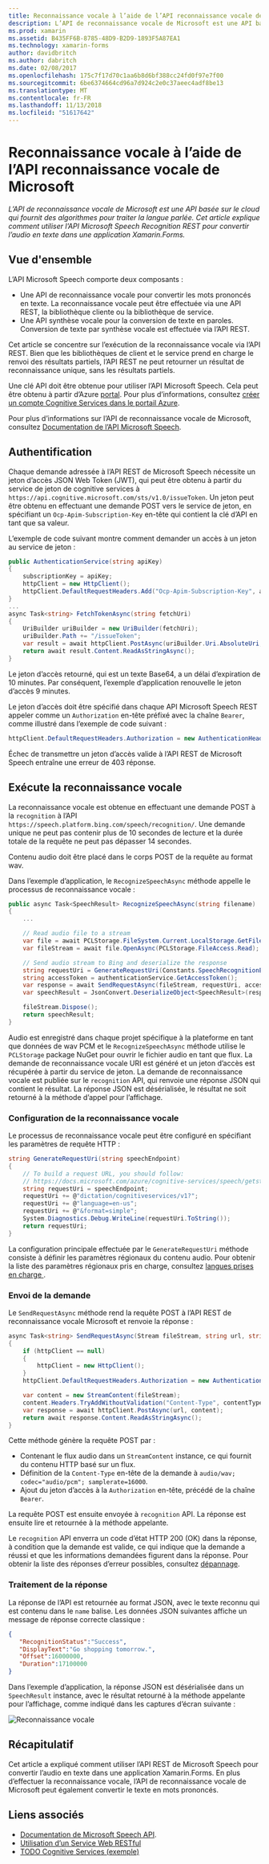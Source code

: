 ```yaml
---
title: Reconnaissance vocale à l’aide de l’API reconnaissance vocale de Microsoft
description: L’API de reconnaissance vocale de Microsoft est une API basée sur le cloud qui fournit des algorithmes pour traiter la langue parlée. Cet article explique comment utiliser l’API Microsoft Speech Recognition REST pour convertir l’audio en texte dans une application Xamarin.Forms.
ms.prod: xamarin
ms.assetid: B435FF6B-8785-48D9-B2D9-1893F5A87EA1
ms.technology: xamarin-forms
author: davidbritch
ms.author: dabritch
ms.date: 02/08/2017
ms.openlocfilehash: 175c7f17d70c1aa6b8d6bf388cc24fd0f97e7f00
ms.sourcegitcommit: 6be6374664cd96a7d924c2e0c37aeec4adf8be13
ms.translationtype: MT
ms.contentlocale: fr-FR
ms.lasthandoff: 11/13/2018
ms.locfileid: "51617642"
---
```

# <a name="speech-recognition-using-the-microsoft-speech-api"></a>Reconnaissance vocale à l’aide de l’API reconnaissance vocale de Microsoft

_L’API de reconnaissance vocale de Microsoft est une API basée sur le cloud qui fournit des algorithmes pour traiter la langue parlée. Cet article explique comment utiliser l’API Microsoft Speech Recognition REST pour convertir l’audio en texte dans une application Xamarin.Forms._

## <a name="overview"></a>Vue d'ensemble

L’API Microsoft Speech comporte deux composants :

- Une API de reconnaissance vocale pour convertir les mots prononcés en texte. La reconnaissance vocale peut être effectuée via une API REST, la bibliothèque cliente ou la bibliothèque de service.
- Une API synthèse vocale pour la conversion de texte en paroles. Conversion de texte par synthèse vocale est effectuée via l’API REST.

Cet article se concentre sur l’exécution de la reconnaissance vocale via l’API REST. Bien que les bibliothèques de client et le service prend en charge le renvoi des résultats partiels, l’API REST ne peut retourner un résultat de reconnaissance unique, sans les résultats partiels.

Une clé API doit être obtenue pour utiliser l’API Microsoft Speech. Cela peut être obtenu à partir d’Azure [portal](https://portal.azure.com/). Pour plus d’informations, consultez [créer un compte Cognitive Services dans le portail Azure](/azure/cognitive-services/cognitive-services-apis-create-account).

Pour plus d’informations sur l’API de reconnaissance vocale de Microsoft, consultez [Documentation de l’API Microsoft Speech](/azure/cognitive-services/speech/home/).

## <a name="authentication"></a>Authentification

Chaque demande adressée à l’API REST de Microsoft Speech nécessite un jeton d’accès JSON Web Token (JWT), qui peut être obtenu à partir du service de jeton de cognitive services à `https://api.cognitive.microsoft.com/sts/v1.0/issueToken`. Un jeton peut être obtenu en effectuant une demande POST vers le service de jeton, en spécifiant un `Ocp-Apim-Subscription-Key` en-tête qui contient la clé d’API en tant que sa valeur.

L’exemple de code suivant montre comment demander un accès à un jeton au service de jeton :

```csharp
public AuthenticationService(string apiKey)
{
    subscriptionKey = apiKey;
    httpClient = new HttpClient();
    httpClient.DefaultRequestHeaders.Add("Ocp-Apim-Subscription-Key", apiKey);
}
...
async Task<string> FetchTokenAsync(string fetchUri)
{
    UriBuilder uriBuilder = new UriBuilder(fetchUri);
    uriBuilder.Path += "/issueToken";
    var result = await httpClient.PostAsync(uriBuilder.Uri.AbsoluteUri, null);
    return await result.Content.ReadAsStringAsync();
}
```

Le jeton d’accès retourné, qui est un texte Base64, a un délai d’expiration de 10 minutes. Par conséquent, l’exemple d’application renouvelle le jeton d’accès 9 minutes.

Le jeton d’accès doit être spécifié dans chaque API Microsoft Speech REST appeler comme un `Authorization` en-tête préfixé avec la chaîne `Bearer`, comme illustré dans l’exemple de code suivant :

```csharp
httpClient.DefaultRequestHeaders.Authorization = new AuthenticationHeaderValue("Bearer", bearerToken);
```

Échec de transmettre un jeton d’accès valide à l’API REST de Microsoft Speech entraîne une erreur de 403 réponse.

## <a name="performing-speech-recognition"></a>Exécute la reconnaissance vocale

La reconnaissance vocale est obtenue en effectuant une demande POST à la `recognition` à l’API `https://speech.platform.bing.com/speech/recognition/`. Une demande unique ne peut pas contenir plus de 10 secondes de lecture et la durée totale de la requête ne peut pas dépasser 14 secondes.

Contenu audio doit être placé dans le corps POST de la requête au format wav.

Dans l’exemple d’application, le `RecognizeSpeechAsync` méthode appelle le processus de reconnaissance vocale :

```csharp
public async Task<SpeechResult> RecognizeSpeechAsync(string filename)
{
    ...

    // Read audio file to a stream
    var file = await PCLStorage.FileSystem.Current.LocalStorage.GetFileAsync(filename);
    var fileStream = await file.OpenAsync(PCLStorage.FileAccess.Read);

    // Send audio stream to Bing and deserialize the response
    string requestUri = GenerateRequestUri(Constants.SpeechRecognitionEndpoint);
    string accessToken = authenticationService.GetAccessToken();
    var response = await SendRequestAsync(fileStream, requestUri, accessToken, Constants.AudioContentType);
    var speechResult = JsonConvert.DeserializeObject<SpeechResult>(response);

    fileStream.Dispose();
    return speechResult;
}
```

Audio est enregistré dans chaque projet spécifique à la plateforme en tant que données de wav PCM et le `RecognizeSpeechAsync` méthode utilise le `PCLStorage` package NuGet pour ouvrir le fichier audio en tant que flux. La demande de reconnaissance vocale URI est généré et un jeton d’accès est récupérée à partir du service de jeton. La demande de reconnaissance vocale est publiée sur le `recognition` API, qui renvoie une réponse JSON qui contient le résultat. La réponse JSON est désérialisée, le résultat ne soit retourné à la méthode d’appel pour l’affichage.

### <a name="configuring-speech-recognition"></a>Configuration de la reconnaissance vocale

Le processus de reconnaissance vocale peut être configuré en spécifiant les paramètres de requête HTTP :

```csharp
string GenerateRequestUri(string speechEndpoint)
{
    // To build a request URL, you should follow:
    // https://docs.microsoft.com/azure/cognitive-services/speech/getstarted/getstartedrest
    string requestUri = speechEndpoint;
    requestUri += @"dictation/cognitiveservices/v1?";
    requestUri += @"language=en-us";
    requestUri += @"&format=simple";
    System.Diagnostics.Debug.WriteLine(requestUri.ToString());
    return requestUri;
}
```

La configuration principale effectuée par le `GenerateRequestUri` méthode consiste à définir les paramètres régionaux du contenu audio. Pour obtenir la liste des paramètres régionaux pris en charge, consultez [langues prises en charge ](/azure/cognitive-services/speech/api-reference-rest/supportedlanguages/).

### <a name="sending-the-request"></a>Envoi de la demande

Le `SendRequestAsync` méthode rend la requête POST à l’API REST de reconnaissance vocale Microsoft et renvoie la réponse :

```csharp
async Task<string> SendRequestAsync(Stream fileStream, string url, string bearerToken, string contentType)
{
    if (httpClient == null)
    {
        httpClient = new HttpClient();
    }
    httpClient.DefaultRequestHeaders.Authorization = new AuthenticationHeaderValue("Bearer", bearerToken);

    var content = new StreamContent(fileStream);
    content.Headers.TryAddWithoutValidation("Content-Type", contentType);
    var response = await httpClient.PostAsync(url, content);
    return await response.Content.ReadAsStringAsync();
}
```

Cette méthode génère la requête POST par :

- Contenant le flux audio dans un `StreamContent` instance, ce qui fournit du contenu HTTP basé sur un flux.
- Définition de la `Content-Type` en-tête de la demande à `audio/wav; codec="audio/pcm"; samplerate=16000`.
- Ajout du jeton d’accès à la `Authorization` en-tête, précédé de la chaîne `Bearer`.

La requête POST est ensuite envoyée à `recognition` API. La réponse est ensuite lire et retournée à la méthode appelante.

Le `recognition` API enverra un code d’état HTTP 200 (OK) dans la réponse, à condition que la demande est valide, ce qui indique que la demande a réussi et que les informations demandées figurent dans la réponse. Pour obtenir la liste des réponses d’erreur possibles, consultez [dépannage](/azure/cognitive-services/speech/troubleshooting).

### <a name="processing-the-response"></a>Traitement de la réponse

La réponse de l’API est retournée au format JSON, avec le texte reconnu qui est contenu dans le `name` balise. Les données JSON suivantes affiche un message de réponse correcte classique :

```json
{  
   "RecognitionStatus":"Success",
   "DisplayText":"Go shopping tomorrow.",
   "Offset":16000000,
   "Duration":17100000
}
```

Dans l’exemple d’application, la réponse JSON est désérialisée dans un `SpeechResult` instance, avec le résultat retourné à la méthode appelante pour l’affichage, comme indiqué dans les captures d’écran suivante :

![](speech-recognition-images/speech-recognition.png "Reconnaissance vocale")

## <a name="summary"></a>Récapitulatif

Cet article a expliqué comment utiliser l’API REST de Microsoft Speech pour convertir l’audio en texte dans une application Xamarin.Forms. En plus d’effectuer la reconnaissance vocale, l’API de reconnaissance vocale de Microsoft peut également convertir le texte en mots prononcés.

## <a name="related-links"></a>Liens associés

- [Documentation de Microsoft Speech API](/azure/cognitive-services/speech/home/).
- [Utilisation d’un Service Web RESTful](~/xamarin-forms/data-cloud/consuming/rest.md)
- [TODO Cognitive Services (exemple)](https://developer.xamarin.com/samples/xamarin-forms/WebServices/TodoCognitiveServices/)
